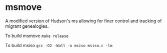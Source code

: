 msmove
======

A modified version of Hudson's ms allowing for finer control and tracking of migrant genealogies.

To build msmove
```make release```

To build msiso
```gcc -O2 -Wall -o msiso msiso.c -lm```
